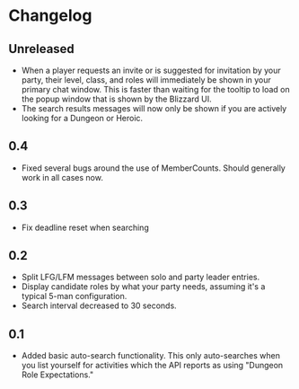 # Changelog

## Unreleased

- When a player requests an invite or is suggested for invitation by your party,
  their level, class, and roles will immediately be shown in your primary chat
  window. This is faster than waiting for the tooltip to load on the popup
  window that is shown by the Blizzard UI.
- The search results messages will now only be shown if you are actively looking
  for a Dungeon or Heroic.

## 0.4

- Fixed several bugs around the use of MemberCounts. Should generally work in
  all cases now.

## 0.3

- Fix deadline reset when searching

## 0.2

- Split LFG/LFM messages between solo and party leader entries.
- Display candidate roles by what your party needs, assuming it's a typical 5-man
  configuration.
- Search interval decreased to 30 seconds.

## 0.1

- Added basic auto-search functionality. This only auto-searches when you list
  yourself for activities which the API reports as using "Dungeon Role
  Expectations."
